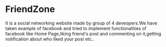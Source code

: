 # FriendZone
It is a social networking website made by group of 4 deveopers.We have taken example of facebook and tried to implement functionalities of facebook like Home Page,liking friend's post and commenting on it,getting notification about who liked your post etc..
